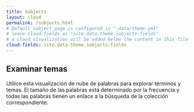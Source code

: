 ```yaml
---
title: Subjects
layout: cloud
permalink: /subjects.html
# Default subject page is configured in "_data/theme.yml"
# leave cloud-fields as "site.data.theme.subjects-fields"
# a cloud visualization will be added below the content in this file
cloud-fields: site.data.theme.subjects-fields
---
```


## Examinar temas

Utilice esta visualización de nube de palabras para explorar términos y temas.
El tamaño de las palabras está determinado por la frecuencia y todas las palabras tienen un enlace a la búsqueda de la colección correspondiente.
